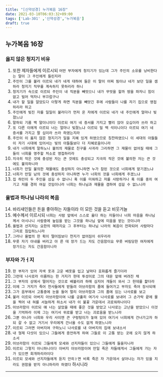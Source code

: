 ```yaml
---
title: "[신약성경] 누가복음 16장"
date: 2021-03-10T06:03:32+09:00
tags: ['Lab-301' ,'신약성경','누가복음']
draft: true
---
```

## 누가복음 16장
### 옳지 않은 청지기 비유
1. 또한 제자들에게 이르시되 `어떤 부자에게 청지기가 있는데 그가 주인의 소유를 낭비한다는 말이 그 주인에게 들린지라`
2. `주인이 그를 불러 이르되 내가 네게 대하여 들은 이 말이 어찌 됨이냐 네가 보던 일을 셈하라 청지기 직무를 계속하지 못하리라 하니`
3. `청지기가 속으로 이르되 주인이 내 직분을 빼앗으니 내가 무엇을 할까 땅을 파자니 힘이 없고 빌어 먹자니 부끄럽구나`
4. `내가 할 일을 알았도다 이렇게 하면 직분을 빼앗긴 후에 사람들이 나를 자기 집으로 영접하리라 하고`
5. `주인에게 빚진 자를 일일이 불러다가 먼저 온 자에게 이르되 네가 내 주인에게 얼마나 빚졌느냐`
6. `말하되 기름 백 말이니이다 이르되 여기 네 증서를 가지고 빨리 앉아 오십이라 쓰라 하고`
7. `또 다른 이에게 이르되 너는 얼마나 빚졌느냐 이르되 밀 백 석이니이다 이르되 여기 네 증서를 가지고 팔 십이라 쓰라 하였는지라`
8. `주인이 이 옳지 않은 청지기가 일을 지혜 있게 하였으므로 칭찬하였으니 이 세대의 아들들이 자기 시대에 있어서는 빛의 아들들보다 더 지혜로움이니라`
9. `내가 너희에게 말하노니 불의의 재물로 친구를 사귀라 그리하면 그 재물이 없어질 때에 그 들이 너희를 영주할 처소로 영접하리라`
10. `지극히 작은 것에 충성된 자는 큰 것에도 충성되고 지극히 작은 것에 불의한 자는 큰 것에도 불의하니라`
11. `너희가 만일 불의한 재물에도 충성하지 아니하면 누가 참된 것으로 너희에게 맡기겠느냐`
12. `너희가 만일 남의 것에 충성하지 아니하면 누가 너희의 것을 너희에게 주겠느냐`
13. `집 하인이 두 주인을 섬길 수 없나니 혹 이를 미워하고 저를 사랑하거나 혹 이를 중히 여기고 저를 경히 여길 것임이니라 너희는 하나님과 재물을 겸하여 섬길 수 없느니라`
### 율법과 하나님 나라의 복음
14. 바리새인들은 돈을 좋아하는 자들이라 이 모든 것을 듣고 비웃거늘
15. 예수께서 이르시되 `너희는 사람 앞에서 스스로 옳다 하는 자들이나 너희 마음을 하나님께서 아시나니 사람중에 높임을 받는 그것을 하나님 앞에 미움을 받는 것이니라`
16. `율법과 선지자는 요한의 때까지요 그 후부터는 하나님 나라의 복음이 전파되어 사람마다 그리로 침입하느니라`
17. `그러나 율법의 한 획이 떨어짐보다 천지가 없어짐이 쉬우리라`
18. `무릇 자기 아내를 버리고 아 른 데 장가 드는 자도 간음함이요 무릇 버림당한 여자에게 장가드는 자도 간음함이니라`
### 부자와 가ㅓ지
19. `한 부자가 있어 자색 옷과 고운 베옷을 입고 날마다 호화롭게 즐기더라`
20. `그런데 나사로라 이름하는 한 거지가 헌데 투성이로 그의 대문 앞에 버려진 채`
21. `그 부자의 상에서 떨어지는 것으로 배불리려 하매 심지어 개들이 와서 그 헌데를 핥더라`
22. `이에 그 거지가 죽어 천사들에게 받들려 아브라함의 품에 들어가고 부자도 죽어 장사되매`
23. `그가 음부에서 고통중에 눈을 들어 멀리 아브라함과 그의 품에 있는 나사로를 보고`
24. `불러 이르되 아버지 아브라함이여 나를 긍휼히 여기사 나사로를 보내어 그 손가락 끝에 물을 찍어 내 혀를 서늘하게 하소서 내가 이 불꽃 가운데서 괴로워하나이다`
25. `아브라함이 이르되 얘 너는 살았을 때에 좋은 것을 받았고 나사로는 고난을 받았으니 이것을 기억하라 이제 그는 여기서 위로를 받고 너는 괴로움을 받느니라`
26. `그뿐 아니라 너희와 우리 사이엔 큰 구렁텅이가 놓여 있어 여기서 너희에게 건너가고자 하되 갈 수 없고 거기서 우리에게 건너올 수도 없게 하였느니라`
27. `이르되 그러면 아버지여 구하노니 나사로를 내 아버지의 집에 보내소서`
28. `내 형제 다섯이 있으니 그들에게 증언하게 하여 그들로 이 고통 받는 곳에 오지 않게 하소서`
29. `아브라함이 이르되 그들에게 모세와 선지자들이 있으니 그들에게 들을지니라`
30. `이르되 그렇지 아니하니이다 아버지 아브라함이여 만일 죽은 자들에게서 그들에게 가는 자가 있으면 회개하리라이다`
31. `이르되 모세와 선지자들에게 듣지 안히ㅏ면 비록 죽은 자 가운데서 살아나는 자가 있을 지라도 권함을 받지 아니하리라 하였다` 하시니라
***
